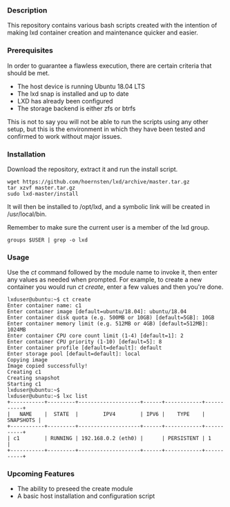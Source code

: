 ### Description
This repository contains various bash scripts created with the intention of making lxd container creation and maintenance quicker and easier.

### Prerequisites
In order to guarantee a flawless execution, there are certain criteria that should be met.

* The host device is running Ubuntu 18.04 LTS
* The lxd snap is installed and up to date
* LXD has already been configured
* The storage backend is either zfs or btrfs

This is not to say you will not be able to run the scripts using any other setup, but this is the environment in which they have been tested and confirmed to work without major issues.

### Installation
Download the repository, extract it and run the install script.

```
wget https://github.com/hoernsten/lxd/archive/master.tar.gz
tar xzvf master.tar.gz
sudo lxd-master/install
```
It will then be installed to /opt/lxd, and a symbolic link will be created in /usr/local/bin.

Remember to make sure the current user is a member of the lxd group.

```
groups $USER | grep -o lxd
```

### Usage

Use the *ct* command followed by the module name to invoke it, then enter any values as needed when prompted. For example, to create a new container you would run *ct create*, enter a few values and then you're done.

```
lxduser@ubuntu:~$ ct create
Enter container name: c1
Enter container image [default=ubuntu/18.04]: ubuntu/18.04
Enter container disk quota (e.g. 500MB or 10GB) [default=5GB]: 10GB
Enter container memory limit (e.g. 512MB or 4GB) [default=512MB]: 1024MB
Enter container CPU core count limit (1-4) [default=1]: 2
Enter container CPU priority (1-10) [default=5]: 8
Enter container profile [default=default]: default
Enter storage pool [default=default]: local
Copying image
Image copied successfully!
Creating c1
Creating snapshot
Starting c1
lxduser@ubuntu:~$
lxduser@ubuntu:~$ lxc list
+-----------+---------+--------------------+------+------------+-----------+
|   NAME    |  STATE  |        IPV4        | IPV6 |    TYPE    | SNAPSHOTS |
+-----------+---------+--------------------+------+------------+-----------+
| c1        | RUNNING | 192.168.0.2 (eth0) |      | PERSISTENT | 1         |
+-----------+---------+--------------------+------+------------+-----------+
```
### Upcoming Features
* The ability to preseed the create module
* A basic host installation and configuration script
